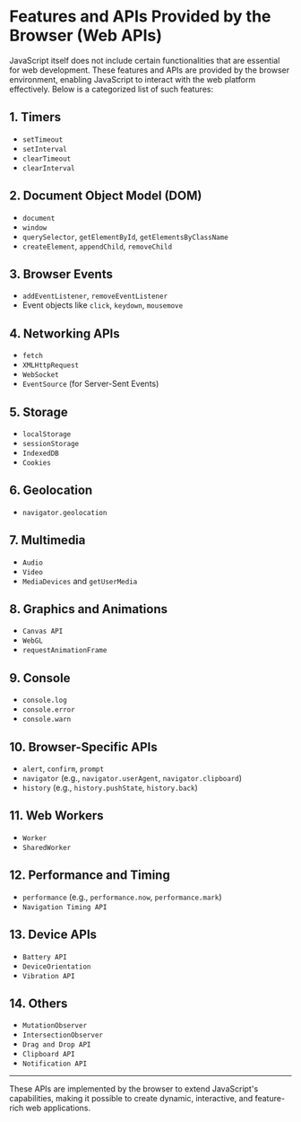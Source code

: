 # Features and APIs Provided by the Browser (Web APIs)

JavaScript itself does not include certain functionalities that are essential for web development. These features and APIs are provided by the browser environment, enabling JavaScript to interact with the web platform effectively. Below is a categorized list of such features:

## 1. **Timers**
- `setTimeout`
- `setInterval`
- `clearTimeout`
- `clearInterval`

## 2. **Document Object Model (DOM)**
- `document`
- `window`
- `querySelector`, `getElementById`, `getElementsByClassName`
- `createElement`, `appendChild`, `removeChild`

## 3. **Browser Events**
- `addEventListener`, `removeEventListener`
- Event objects like `click`, `keydown`, `mousemove`

## 4. **Networking APIs**
- `fetch`
- `XMLHttpRequest`
- `WebSocket`
- `EventSource` (for Server-Sent Events)

## 5. **Storage**
- `localStorage`
- `sessionStorage`
- `IndexedDB`
- `Cookies`

## 6. **Geolocation**
- `navigator.geolocation`

## 7. **Multimedia**
- `Audio`
- `Video`
- `MediaDevices` and `getUserMedia`

## 8. **Graphics and Animations**
- `Canvas API`
- `WebGL`
- `requestAnimationFrame`

## 9. **Console**
- `console.log`
- `console.error`
- `console.warn`

## 10. **Browser-Specific APIs**
- `alert`, `confirm`, `prompt`
- `navigator` (e.g., `navigator.userAgent`, `navigator.clipboard`)
- `history` (e.g., `history.pushState`, `history.back`)

## 11. **Web Workers**
- `Worker`
- `SharedWorker`

## 12. **Performance and Timing**
- `performance` (e.g., `performance.now`, `performance.mark`)
- `Navigation Timing API`

## 13. **Device APIs**
- `Battery API`
- `DeviceOrientation`
- `Vibration API`

## 14. **Others**
- `MutationObserver`
- `IntersectionObserver`
- `Drag and Drop API`
- `Clipboard API`
- `Notification API`

---

These APIs are implemented by the browser to extend JavaScript's capabilities, making it possible to create dynamic, interactive, and feature-rich web applications.
